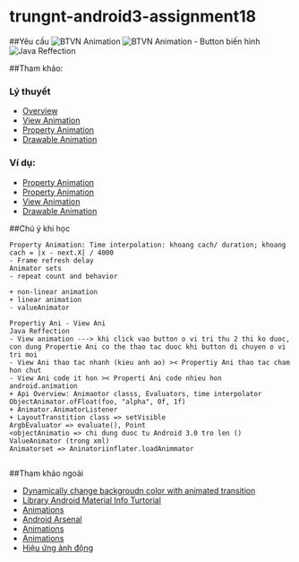 # trungnt-android3-assignment18

##Yêu cầu
![BTVN Animation](http://i477.photobucket.com/albums/rr132/trungepu/BTVN-Animation-CanhBX_zpscxd6xa2o.jpg)
![BTVN Animation - Button biến hình](http://i477.photobucket.com/albums/rr132/trungepu/BTVN-Button%20bien%20hinh%20va%20di%20chuyen_zpsmhjbyfeu.jpg)
![Java Reffection](http://i477.photobucket.com/albums/rr132/trungepu/Java-Reffection_zpspula4ylp.jpg)


##Tham khảo:
### Lý thuyết
+ [Overview](https://developer.android.com/guide/topics/graphics/overview.html)
+ [View Animation](https://developer.android.com/guide/topics/graphics/view-animation.html)
+ [Property Animation](https://developer.android.com/guide/topics/graphics/prop-animation.html)
+ [Drawable Animation](https://developer.android.com/guide/topics/graphics/drawable-animation.html)

### Ví dụ:
+ [Property Animation](http://www.101apps.co.za/articles/a-property-animation-tutorial.html)
+ [Property Animation](http://cogitolearning.co.uk/?p=1366)
+ [View Animation](http://www.tutorialspoint.com/android/android_animations.htm)
+ [Drawable Animation](http://www.101apps.co.za/articles/frame-by-frame-animation-tutorial.html)

##Chú ý khi học
```
Property Animation: Time interpolation: khoang cach/ duration; khoang cach = |x - next.X| / 4000
- Frame refresh delay
Animator sets
- repeat count and behavior

+ non-linear animation
+ linear animation
- valueAnimator

Propertiy Ani - View Ani
Java Reffection
- View animation ---> khi click vao button o vi tri thu 2 thi ko duoc, con dung Propertie Ani co the thao tac duoc khi button di chuyen o vi tri moi
- View Ani thao tac nhanh (kieu anh ao) >< Propertiy Ani thao tac cham hon chut
- View Ani code it hon >< Properti Ani code nhieu hon 
android.animation
+ Api Overview: Animaotor classs, Evaluators, time interpolator
ObjectAnimator.ofFloat(foo, "alpha", 0f, 1f)
+ Animator.AnimatorListener
+ LayoutTranstition class => setVisible 
ArgbEvaluator => evaluate(), Point
<objectAnimatio => chi dung duoc tu Android 3.0 tro len ()
ValueAnimator (trong xml)
Animatorset => Aninatoriinflater.loadAnimmator


```

##Tham khảo ngoài
+ [Dynamically change backgroudn color with animated transition](http://stackoverflow.com/questions/18818611/dynamically-change-background-color-with-animated-transition)
+ [Library Android Material Info Turtorial](https://riggaroo.co.za/github-library-android-material-info-tutorial/)
+ [Animations](https://guides.codepath.com/android/Animations)
+ [Android Arsenal](https://android-arsenal.com/tag/13)
+ [Animations](https://viblo.asia/le.van.ban/posts/zoZVRgYQGmg5)
+ [Animations](http://txnam.net/wp-content/uploads/txnam/Bai%20Giang/Android%202%20AD13L/Android%202%20-%20T6.pdf)
+ [Hiệu ứng ảnh động](https://fuagile.wordpress.com/2013/06/07/anh-va-hieu-ung-dong-trong-android/)
